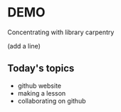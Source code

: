 # DEMO
Concentrating with library carpentry

(add a line)

## Today's topics

- github website
- making a lesson
- collaborating on github


